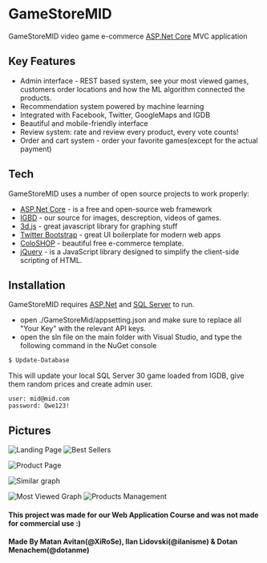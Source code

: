 # GameStoreMID

GameStoreMID video game e-commerce [ASP.Net Core](https://www.asp.net/core/overview/aspnet-vnext)  MVC application

## Key Features

  - Admin interface - REST based system, see your most viewed games, customers order locations and how the ML algorithm connected the products.
  - Recommendation system powered by machine learning
  - Integrated with Facebook, Twitter, GoogleMaps and IGDB
  - Beautiful and mobile-friendly interface
  - Review system: rate and review every product, every vote counts!
  - Order and cart system - order your favorite games(except for the actual payment)

## Tech

GameStoreMID uses a number of open source projects to work properly:

* [ASP.Net Core](https://www.asp.net/core/overview/aspnet-vnext) - is a free and open-source web framework
* [IGBD](https://api.igdb.com/) - our source for images, descreption, videos of games.
* [3d.js](https://d3js.org/) - great javascript library for graphing stuff
* [Twitter Bootstrap](http://twitter.github.com/bootstrap/) - great UI boilerplate for modern web apps
* [ColoSHOP](https://colorlib.com/etc/coloshop/index.html) - beautiful free e-commerce template.
* [jQuery](http://jquery.com) - is a JavaScript library designed to simplify the client-side scripting of HTML.

## Installation

GameStoreMID requires [ASP.Net](https://www.asp.net/core/overview/aspnet-vnext) and [SQL Server](https://www.microsoft.com/en-us/sql-server/sql-server-2017) to run.

 - open ./GameStoreMid/appsetting.json and make sure to replace all "Your Key" with the relevant API keys.
 - open the sln file on the main folder with Visual Studio, and type the following command in the NuGet console

```sh
$ Update-Database
```
This will update your local SQL Server 30 game loaded from IGDB, give them random prices and create admin user.
```
user: mid@mid.com
password: Qwe123!
```
## Pictures
![Landing Page](https://raw.githubusercontent.com/dotanme/GameStoreMid/master/readmepics/main.JPG)
![Best Sellers](https://raw.githubusercontent.com/dotanme/GameStoreMid/master/readmepics/bestsellers.JPG)

![Product Page](https://raw.githubusercontent.com/dotanme/GameStoreMid/master/readmepics/products.JPG)

![Similar graph](https://raw.githubusercontent.com/dotanme/GameStoreMid/master/readmepics/similargraph.JPG)

![Most Viewed Graph](https://raw.githubusercontent.com/dotanme/GameStoreMid/master/readmepics/mostviewed.JPG)
![Products Management](https://raw.githubusercontent.com/dotanme/GameStoreMid/master/readmepics/prodcutspanel.JPG)




#### This project was made for our Web Application Course and was not made for commercial use :)

#### Made By Matan Avitan(@XiRoSe), Ilan Lidovski(@ilanisme) & Dotan Menachem(@dotanme)
